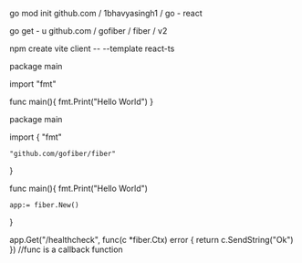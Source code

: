 go mod init github.com / 1bhavyasingh1 / go - react




go get - u github.com / gofiber / fiber / v2





npm create vite client -- --template react-ts







package main

import "fmt"

func main(){
	fmt.Print("Hello World")
}










package main

import {
	"fmt"

	"github.com/gofiber/fiber"

}

func main(){
	fmt.Print("Hello World")

	app:= fiber.New()
}






app.Get("/healthcheck", func(c *fiber.Ctx) error {
		return c.SendString("Ok")
	}) //func is a callback function